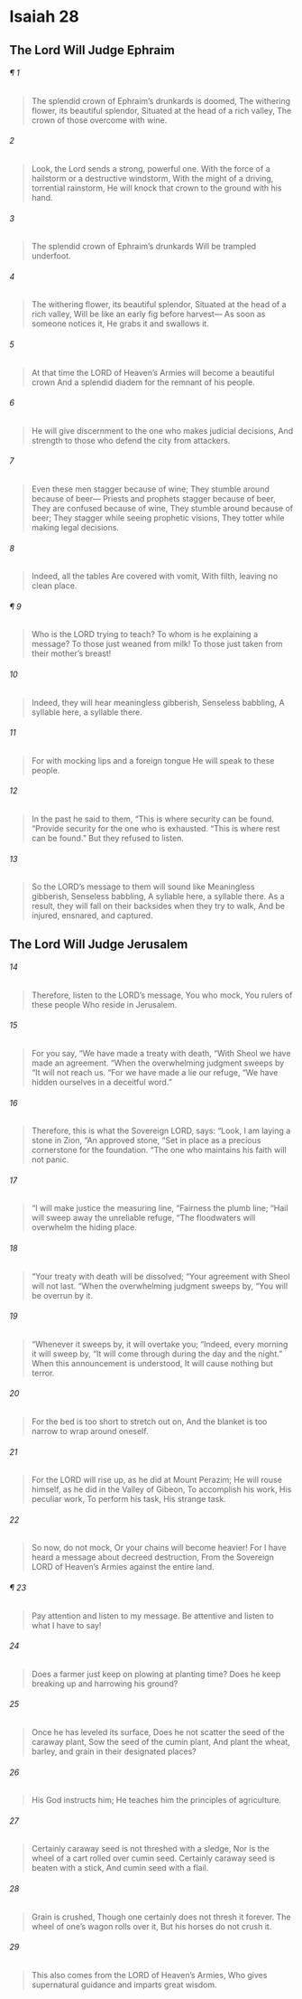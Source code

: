 # Isaiah 28
## The Lord Will Judge Ephraim
###### ¶ 1
> The splendid crown of Ephraim’s drunkards is doomed,
> The withering flower, its beautiful splendor,
> Situated at the head of a rich valley,
> The crown of those overcome with wine.
###### 2
> Look, the Lord sends a strong, powerful one.
> With the force of a hailstorm or a destructive windstorm,
> With the might of a driving, torrential rainstorm,
> He will knock that crown to the ground with his hand.
###### 3
> The splendid crown of Ephraim’s drunkards
> Will be trampled underfoot.
###### 4
> The withering flower, its beautiful splendor,
> Situated at the head of a rich valley,
> Will be like an early fig before harvest—
> As soon as someone notices it,
> He grabs it and swallows it.
###### 5
> At that time the LORD of Heaven’s Armies will become a beautiful crown
> And a splendid diadem for the remnant of his people.
###### 6
> He will give discernment to the one who makes judicial decisions,
> And strength to those who defend the city from attackers.
###### 7
> Even these men stagger because of wine;
> They stumble around because of beer—
> Priests and prophets stagger because of beer,
> They are confused because of wine,
> They stumble around because of beer;
> They stagger while seeing prophetic visions,
> They totter while making legal decisions.
###### 8
> Indeed, all the tables
> Are covered with vomit,
> With filth, leaving no clean place.
###### ¶ 9
> Who is the LORD trying to teach?
> To whom is he explaining a message?
> To those just weaned from milk!
> To those just taken from their mother’s breast!
###### 10
> Indeed, they will hear meaningless gibberish,
> Senseless babbling,
> A syllable here, a syllable there.
###### 11
> For with mocking lips and a foreign tongue
> He will speak to these people.
###### 12
> In the past he said to them,
> “This is where security can be found.
> “Provide security for the one who is exhausted.
> “This is where rest can be found.”
> But they refused to listen.
###### 13
> So the LORD’s message to them will sound like
> Meaningless gibberish,
> Senseless babbling,
> A syllable here, a syllable there.
> As a result, they will fall on their backsides when they try to walk,
> And be injured, ensnared, and captured.
## The Lord Will Judge Jerusalem
###### 14
> Therefore, listen to the LORD’s message,
> You who mock,
> You rulers of these people
> Who reside in Jerusalem.
###### 15
> For you say,
> “We have made a treaty with death,
> “With Sheol we have made an agreement.
> “When the overwhelming judgment sweeps by
> “It will not reach us.
> “For we have made a lie our refuge,
> “We have hidden ourselves in a deceitful word.”
###### 16
> Therefore, this is what the Sovereign LORD, says:
> “Look, I am laying a stone in Zion,
> “An approved stone,
> “Set in place as a precious cornerstone for the foundation.
> “The one who maintains his faith will not panic.
###### 17
> “I will make justice the measuring line,
> “Fairness the plumb line;
> “Hail will sweep away the unreliable refuge,
> “The floodwaters will overwhelm the hiding place.
###### 18
> “Your treaty with death will be dissolved;
> “Your agreement with Sheol will not last.
> “When the overwhelming judgment sweeps by,
> “You will be overrun by it.
###### 19
> “Whenever it sweeps by, it will overtake you;
> “Indeed, every morning it will sweep by,
> “It will come through during the day and the night.”
> When this announcement is understood,
> It will cause nothing but terror.
###### 20
> For the bed is too short to stretch out on,
> And the blanket is too narrow to wrap around oneself.
###### 21
> For the LORD will rise up, as he did at Mount Perazim;
> He will rouse himself, as he did in the Valley of Gibeon,
> To accomplish his work,
> His peculiar work,
> To perform his task,
> His strange task.
###### 22
> So now, do not mock,
> Or your chains will become heavier!
> For I have heard a message about decreed destruction,
> From the Sovereign LORD of Heaven’s Armies against the entire land.
###### ¶ 23
> Pay attention and listen to my message.
> Be attentive and listen to what I have to say!
###### 24
> Does a farmer just keep on plowing at planting time?
> Does he keep breaking up and harrowing his ground?
###### 25
> Once he has leveled its surface,
> Does he not scatter the seed of the caraway plant,
> Sow the seed of the cumin plant,
> And plant the wheat, barley, and grain in their designated places?
###### 26
> His God instructs him;
> He teaches him the principles of agriculture.
###### 27
> Certainly caraway seed is not threshed with a sledge,
> Nor is the wheel of a cart rolled over cumin seed.
> Certainly caraway seed is beaten with a stick,
> And cumin seed with a flail.
###### 28
> Grain is crushed,
> Though one certainly does not thresh it forever.
> The wheel of one’s wagon rolls over it,
> But his horses do not crush it.
###### 29
> This also comes from the LORD of Heaven’s Armies,
> Who gives supernatural guidance and imparts great wisdom.
